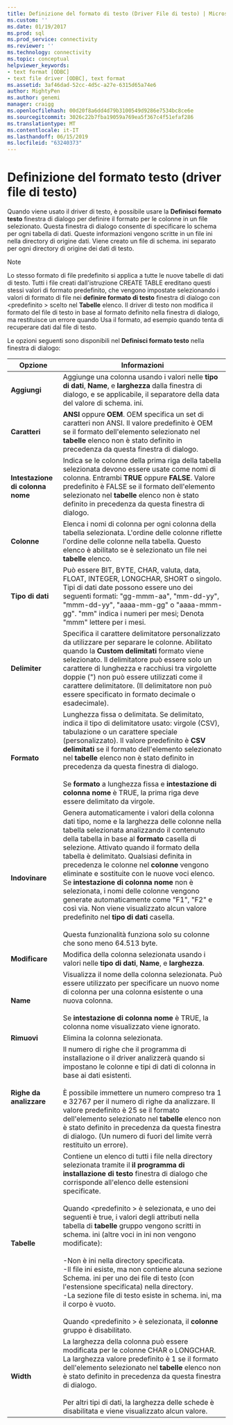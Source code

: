 ```yaml
---
title: Definizione del formato di testo (Driver File di testo) | Microsoft Docs
ms.custom: ''
ms.date: 01/19/2017
ms.prod: sql
ms.prod_service: connectivity
ms.reviewer: ''
ms.technology: connectivity
ms.topic: conceptual
helpviewer_keywords:
- text format [ODBC]
- text file driver [ODBC], text format
ms.assetid: 3af46dad-52cc-4d5c-a27e-6315d65a74e6
author: MightyPen
ms.author: genemi
manager: craigg
ms.openlocfilehash: 00d20f8a6dd4d79b3100549d9286e7534bc8ce6e
ms.sourcegitcommit: 3026c22b7fba19059a769ea5f367c4f51efaf286
ms.translationtype: MT
ms.contentlocale: it-IT
ms.lasthandoff: 06/15/2019
ms.locfileid: "63240373"
---
```

# <a name="defining-text-format-text-file-driver"></a>Definizione del formato testo (driver file di testo)
Quando viene usato il driver di testo, è possibile usare la **Definisci formato testo** finestra di dialogo per definire il formato per le colonne in un file selezionato. Questa finestra di dialogo consente di specificare lo schema per ogni tabella di dati. Queste informazioni vengono scritte in un file ini nella directory di origine dati. Viene creato un file di schema. ini separato per ogni directory di origine dei dati di testo.  
  
> [!NOTE]  
>  Lo stesso formato di file predefinito si applica a tutte le nuove tabelle di dati di testo. Tutti i file creati dall'istruzione CREATE TABLE ereditano questi stessi valori di formato predefinito, che vengono impostate selezionando i valori di formato di file nei **definire formato di testo** finestra di dialogo con \<predefinito > scelto nel **Tabelle** elenco. Il driver di testo non modifica il formato del file di testo in base al formato definito nella finestra di dialogo, ma restituisce un errore quando Usa il formato, ad esempio quando tenta di recuperare dati dal file di testo.  
  
 Le opzioni seguenti sono disponibili nel **Definisci formato testo** nella finestra di dialogo:  
  
|Opzione|Informazioni|  
|------------|-----------------|  
|**Aggiungi**|Aggiunge una colonna usando i valori nelle **tipo di dati**, **Name**, e **larghezza** dalla finestra di dialogo, e se applicabile, il separatore della data del valore di schema. ini.|  
|**Caratteri**|**ANSI** oppure **OEM**. OEM specifica un set di caratteri non ANSI. Il valore predefinito è OEM se il formato dell'elemento selezionato nel **tabelle** elenco non è stato definito in precedenza da questa finestra di dialogo.|  
|**Intestazione di colonna nome**|Indica se le colonne della prima riga della tabella selezionata devono essere usate come nomi di colonna. Entrambi **TRUE** oppure **FALSE**. Valore predefinito è FALSE se il formato dell'elemento selezionato nel **tabelle** elenco non è stato definito in precedenza da questa finestra di dialogo.|  
|**Colonne**|Elenca i nomi di colonna per ogni colonna della tabella selezionata. L'ordine delle colonne riflette l'ordine delle colonne nella tabella. Questo elenco è abilitato se è selezionato un file nei **tabelle** elenco.|  
|**Tipo di dati**|Può essere BIT, BYTE, CHAR, valuta, data, FLOAT, INTEGER, LONGCHAR, SHORT o singolo. Tipi di dati date possono essere uno dei seguenti formati: "gg-mmm-aa", "mm-dd-yy", "mmm-dd-yy", "aaaa-mm-gg" o "aaaa-mmm-gg". "mm" indica i numeri per mesi; Denota "mmm" lettere per i mesi.|  
|**Delimiter**|Specifica il carattere delimitatore personalizzato da utilizzare per separare le colonne. Abilitato quando la **Custom delimitati** formato viene selezionato. Il delimitatore può essere solo un carattere di lunghezza e racchiusi tra virgolette doppie (") non può essere utilizzati come il carattere delimitatore. (Il delimitatore non può essere specificato in formato decimale o esadecimale).|  
|**Formato**|Lunghezza fissa o delimitata. Se delimitato, indica il tipo di delimitatore usato: virgole (CSV), tabulazione o un carattere speciale (personalizzato). Il valore predefinito è **CSV delimitati** se il formato dell'elemento selezionato nel **tabelle** elenco non è stato definito in precedenza da questa finestra di dialogo.<br /><br /> Se **formato** a lunghezza fissa e **intestazione di colonna nome** è TRUE, la prima riga deve essere delimitato da virgole.|  
|**Indovinare**|Genera automaticamente i valori della colonna dati tipo, nome e la larghezza delle colonne nella tabella selezionata analizzando il contenuto della tabella in base al **formato** casella di selezione. Attivato quando il formato della tabella è delimitato. Qualsiasi definita in precedenza le colonne nel **colonne** vengono eliminate e sostituite con le nuove voci elenco. Se **intestazione di colonna nome** non è selezionata, i nomi delle colonne vengono generate automaticamente come "F1", "F2" e così via. Non viene visualizzato alcun valore predefinito nel **tipo di dati** casella.<br /><br /> Questa funzionalità funziona solo su colonne che sono meno 64.513 byte.|  
|**Modificare**|Modifica della colonna selezionata usando i valori nelle **tipo di dati**, **Name**, e **larghezza**.|  
|**Name**|Visualizza il nome della colonna selezionata. Può essere utilizzato per specificare un nuovo nome di colonna per una colonna esistente o una nuova colonna.<br /><br /> Se **intestazione di colonna nome** è TRUE, la colonna nome visualizzato viene ignorato.|  
|**Rimuovi**|Elimina la colonna selezionata.|  
|**Righe da analizzare**|Il numero di righe che il programma di installazione o il driver analizzerà quando si impostano le colonne e tipi di dati di colonna in base ai dati esistenti.<br /><br /> È possibile immettere un numero compreso tra 1 e 32767 per il numero di righe da analizzare. Il valore predefinito è 25 se il formato dell'elemento selezionato nel **tabelle** elenco non è stato definito in precedenza da questa finestra di dialogo. (Un numero di fuori del limite verrà restituito un errore).|  
|**Tabelle**|Contiene un elenco di tutti i file nella directory selezionata tramite il **il programma di installazione di testo** finestra di dialogo che corrisponde all'elenco delle estensioni specificate.<br /><br /> Quando \<predefinito > è selezionata, e uno dei seguenti è true, i valori degli attributi nella tabella di **tabelle** gruppo vengono scritti in schema. ini (altre voci in ini non vengono modificate):<br /><br /> -Non è ini nella directory specificata.<br />-Il file ini esiste, ma non contiene alcuna sezione Schema. ini per uno dei file di testo (con l'estensione specificata) nella directory.<br />-La sezione file di testo esiste in schema. ini, ma il corpo è vuoto.<br /><br /> Quando \<predefinito > è selezionata, il **colonne** gruppo è disabilitato.|  
|**Width**|La larghezza della colonna può essere modificata per le colonne CHAR o LONGCHAR. La larghezza valore predefinito è 1 se il formato dell'elemento selezionato nel **tabelle** elenco non è stato definito in precedenza da questa finestra di dialogo.<br /><br /> Per altri tipi di dati, la larghezza delle schede è disabilitata e viene visualizzato alcun valore.|
